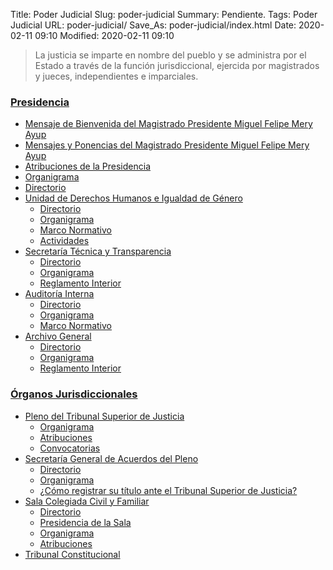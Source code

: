 Title: Poder Judicial
Slug: poder-judicial
Summary: Pendiente.
Tags: Poder Judicial
URL: poder-judicial/
Save_As: poder-judicial/index.html
Date: 2020-02-11 09:10
Modified: 2020-02-11 09:10


> La justicia se imparte en nombre del pueblo y se administra por el Estado a través de la función jurisdiccional, ejercida por magistrados y jueces, independientes e imparciales.

### [Presidencia](presidencia/)

* [Mensaje de Bienvenida del Magistrado Presidente Miguel Felipe Mery Ayup](presidencia/bienvenida/)
* [Mensajes y Ponencias del Magistrado Presidente Miguel Felipe Mery Ayup](presidencia/mensajes-ponencias/)
* [Atribuciones de la Presidencia](presidencia/atribuciones/)
* [Organigrama](presidencia/organigrama/)
* [Directorio](presidencia/directorio/)
* [Unidad de Derechos Humanos e Igualdad de Género](presidencia/derechos-humanos/)
	+ [Directorio](presidencia/derechos-humanos/directorio/)
	+ [Organigrama](presidencia/derechos-humanos/organigrama/)
	+ [Marco Normativo](presidencia/derechos-humanos/normatividad/)
	+ [Actividades](presidencia/derechos-humanos/actividades/)
* [Secretaría Técnica y Transparencia](presidencia/secretaria-tecnica-transparencia/)
	+ [Directorio](presidencia/secretaria-tecnica-transparencia/directorio/)
	+ [Organigrama](presidencia/secretaria-tecnica-transparencia/organigrama/)
	+ [Reglamento Interior](presidencia/secretaria-tecnica-transparencia/reglamento-interior/)
* [Auditoría Interna](presidencia/auditoria-interna/)
	+ [Directorio](presidencia/auditoria-interna/directorio/)
	+ [Organigrama](presidencia/auditoria-interna/organigrama/)
	+ [Marco Normativo](presidencia/auditoria-interna/normatividad/)
* [Archivo General](presidencia/archivo-general/)
	+ [Directorio](presidencia/archivo-general/directorio/)
	+ [Organigrama](presidencia/archivo-general/organigrama/)
	+ [Reglamento Interior](presidencia/archivo-general/reglamento-interior/)

### [Órganos Jurisdiccionales](organos-jurisdiccionales/)

* [Pleno del Tribunal Superior de Justicia](organos-jurisdiccionales/pleno-tribunal-superior-justicia/)
	+ [Organigrama](organos-jurisdiccionales/pleno-tribunal-superior-justicia/organigrama/)
	+ [Atribuciones](organos-jurisdiccionales/pleno-tribunal-superior-justicia/atribuciones/)
	+ [Convocatorias](organos-jurisdiccionales/pleno-tribunal-superior-justicia/convocatorias/)
* [Secretaría General de Acuerdos del Pleno](organos-jurisdiccionales/secretaria-general-acuerdos-pleno/)
	+ [Directorio](organos-jurisdiccionales/secretaria-general-acuerdos-pleno/directorio/)
	+ [Organigrama](organos-jurisdiccionales/secretaria-general-acuerdos-pleno/organigrama/)
	+ [¿Cómo registrar su título ante el Tribunal Superior de Justicia?](secretaria-general-acuerdos-pleno/registro-titulos/)
* [Sala Colegiada Civil y Familiar](organos-jurisdiccionales/sala-colegiada-civil-familiar/)
	+ [Directorio](organos-jurisdiccionales/sala-colegiada-civil-familiar/directorio/)
	+ [Presidencia de la Sala](organos-jurisdiccionales/sala-colegiada-civil-familiar/presidencia/)
	+ [Organigrama](organos-jurisdiccionales/sala-colegiada-civil-familiar/organigrama/)
	+ [Atribuciones](organos-jurisdiccionales/sala-colegiada-civil-familiar/atribuciones/)
* [Tribunal Constitucional](organos-jurisdiccionales/tribunal-constitucional/)
